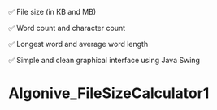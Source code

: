 ✅ File size (in KB and MB)

✅ Word count and character count

✅ Longest word and average word length

✅ Simple and clean graphical interface using Java Swing

# Algonive_FileSizeCalculator1

